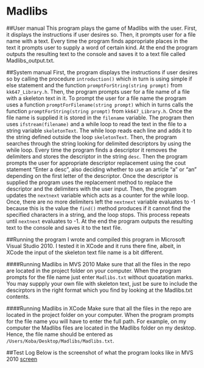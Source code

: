 # Madlibs
##User manual
This program plays the game of Madlibs with the user. First, it displays the instructions if user desires so. Then, it prompts user for a file name with a text. Every time the program finds appropriate places in the text it prompts user to supply a word of certain kind. At the end the program outputs the resulting text to the console and saves it to a text file called Madlibs_output.txt.

##System manual
First, the program displays the instructions if user desires so by calling the procedure `introduction()` which in turn is using simple if else statement and the function `promptForString(string prompt)` from `kk647_Library.h`. Then, the program prompts user for a file name of a file with a skeleton text in it. To prompt the user for a file name the program uses a function `promptForFilename(string prompt)` which in turns calls the function `promptForString(string prompt)`  from `kk647_Library.h`. Once the file name is supplied it is stored in the `filename` variable. The program then uses `ifstream(filename)` and a while loop to read the text in the file to a string variable `skeletonText`. The while loop reads each line and adds it to the string defined outside the loop `skeletonText`. Then, the program searches through the string looking for delimited descriptors by using the while loop. Every time the program finds a descriptor it removes the delimiters and stores the descriptor in the string `desc`. Then the program prompts the user for appropriate descriptor replacement using the cout statement “Enter a desc”, also deciding whether to use an article “a” or “an” depending on the first letter of the descriptor. Once the descriptor is supplied the program uses the replacement method to replace the descriptor and the delimiters with the user input. Then, the program updates the `nextnext` variable which acts as a counter for the while loop. Once, there are no more delimiters left the `nextnext` variable evaluates to -1 because this is the value the `find()` method produces if it cannot find the specified  characters in a string, and the loop stops. This process repeats until `nextnext` evaluates to -1. At the end the program outputs the resulting text to the console and saves it to the text file.

##Running the program 
I wrote and compiled this program in Microsoft Visual Studio 2010. I tested it in XCode and it runs there fine, albeit, in XCode the input of the skeleton text file name is a bit different. 

####Running Madlibs in MVS 2010
Make sure that all the files in the repo are located in the project folder on your computer. When the program prompts for the file name just enter `Madlibs.txt` without quoatation marks. You may suppply your own file with skeleton text, just be sure to include the descirptors in the right format which you find by looking at the Madlibs.txt contents.

####Running Madlibs in XCode
Make sure that all the files in the repo are located in the project folder on your computer. When the program prompts for the file name you will have to enter the full path. For example, on my computer the Madlibs files are located in the Madlibs folder on my desktop. Hence, the file name should be entered as `/Users/Koba/Desktop/Madlibs/Madlibs.txt`.

##Test Log
Below is the screenshot of what the program looks like in MVS 2010
[screen](http://imgur.com/Zx1SSg7)
